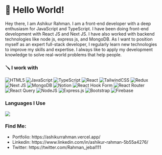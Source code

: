 # 💫 Hello World!
Hey there, I am Ashikur Rahman. I am a front-end developer with a deep enthusiasm for JavaScript and TypeScript. I have been doing front-end development with React JS and Next JS. I have also worked with backend technologies like node js, express js, and MongoDB. As I want to position myself as an expert full-stack developer, I regularly learn new technologies to improve my skills and expertise. I always like to apply my development knowledge to solve real-world problems that help people.

### 🪛 I work with
![HTML5](https://img.shields.io/badge/html5-%23E34F26.svg?style=for-the-badge&logo=html5&logoColor=white) ![JavaScript](https://img.shields.io/badge/javascript-%23323330.svg?style=for-the-badge&logo=javascript&logoColor=%23F7DF1E) ![TypeScript](https://img.shields.io/badge/typescript-%23007ACC.svg?style=for-the-badge&logo=typescript&logoColor=white) ![React](https://img.shields.io/badge/react-%2320232a.svg?style=for-the-badge&logo=react&logoColor=%2361DAFB) ![TailwindCSS](https://img.shields.io/badge/tailwindcss-%2338B2AC.svg?style=for-the-badge&logo=tailwind-css&logoColor=white) ![Redux](https://img.shields.io/badge/redux-%23593d88.svg?style=for-the-badge&logo=redux&logoColor=white) ![Next JS](https://img.shields.io/badge/Next-black?style=for-the-badge&logo=next.js&logoColor=white) ![MongoDB](https://img.shields.io/badge/MongoDB-%234ea94b.svg?style=for-the-badge&logo=mongodb&logoColor=white) ![Notion](https://img.shields.io/badge/Notion-%23000000.svg?style=for-the-badge&logo=notion&logoColor=white) ![React Hook Form](https://img.shields.io/badge/React%20Hook%20Form-%23EC5990.svg?style=for-the-badge&logo=reacthookform&logoColor=white) ![React Router](https://img.shields.io/badge/React_Router-CA4245?style=for-the-badge&logo=react-router&logoColor=white) ![React Query](https://img.shields.io/badge/-React%20Query-FF4154?style=for-the-badge&logo=react%20query&logoColor=white) ![NodeJS](https://img.shields.io/badge/node.js-6DA55F?style=for-the-badge&logo=node.js&logoColor=white) ![Express.js](https://img.shields.io/badge/express.js-%23404d59.svg?style=for-the-badge&logo=express&logoColor=%2361DAFB) ![Bootstrap](https://img.shields.io/badge/bootstrap-%238511FA.svg?style=for-the-badge&logo=bootstrap&logoColor=white) ![Firebase](https://img.shields.io/badge/Firebase-039BE5?style=for-the-badge&logo=Firebase&logoColor=white)

### Languages I Use
![](https://github-readme-stats.vercel.app/api/top-langs/?username=The-BlackShadoww&theme=merko&hide_border=false&include_all_commits=false&count_private=false&layout=compact)

### Find Me:
<div>
  <ul>
    <li>Portfolio: https://ashikurrahman.vercel.app/</li>
    <li>Linkedin: https://www.linkedin.com/in/ashikur-rahman-5b55a4276/</li>
    <li>Twitter: https://twitter.com/Rahman_jebal111</li>
  </ul>  
</div>
